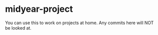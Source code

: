 # midyear-project

You can use this to work on projects at home. Any commits here will NOT be looked at.
